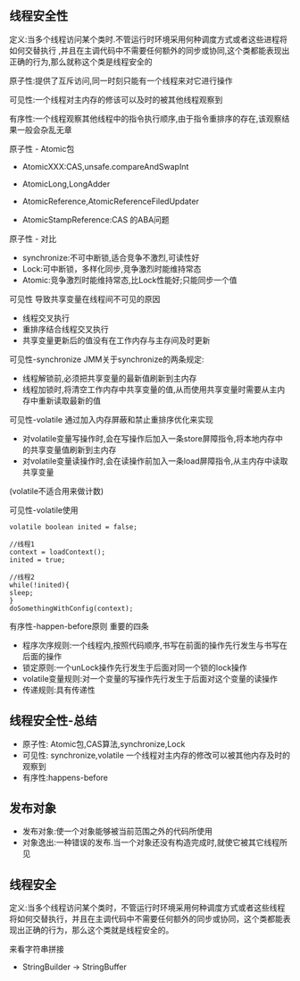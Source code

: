 ## 线程安全性

定义:当多个线程访问某个类时.不管运行时环境采用何种调度方式或者这些进程将如何交替执行
,并且在主调代码中不需要任何额外的同步或协同,这个类都能表现出正确的行为,那么就称这个类是线程安全的


原子性:提供了互斥访问,同一时刻只能有一个线程来对它进行操作

可见性:一个线程对主内存的修该可以及时的被其他线程观察到

有序性:一个线程观察其他线程中的指令执行顺序,由于指令重排序的存在,该观察结果一般会杂乱无章

原子性 - Atomic包
* AtomicXXX:CAS,unsafe.compareAndSwapInt

* AtomicLong,LongAdder

* AtomicReference,AtomicReferenceFiledUpdater

* AtomicStampReference:CAS 的ABA问题


原子性 - 对比
* synchronize:不可中断锁,适合竞争不激烈,可读性好
* Lock:可中断锁，多样化同步,竞争激烈时能维持常态
* Atomic:竞争激烈时能维持常态,比Lock性能好;只能同步一个值

可见性
导致共享变量在线程间不可见的原因
* 线程交叉执行
* 重排序结合线程交叉执行
* 共享变量更新后的值没有在工作内存与主存间及时更新

可见性-synchronize
JMM关于synchronize的两条规定:
* 线程解锁前,必须把共享变量的最新值刷新到主内存
* 线程加锁时,将清空工作内存中共享变量的值,从而使用共享变量时需要从主内存中重新读取最新的值

可见性-volatile
通过加入内存屏蔽和禁止重排序优化来实现
* 对volatile变量写操作时,会在写操作后加入一条store屏障指令,将本地内存中的共享变量值刷新到主内存
* 对volatile变量读操作时,会在读操作前加入一条load屏障指令,从主内存中读取共享变量

(volatile不适合用来做计数)

可见性-volatile使用
```
volatile boolean inited = false;

//线程1
context = loadContext();
inited = true;

//线程2
while(!inited){
sleep;
}
doSomethingWithConfig(context);
```

有序性-happen-before原则
重要的四条 
* 程序次序规则:一个线程内,按照代码顺序,书写在前面的操作先行发生与书写在后面的操作
* 锁定原则:一个unLock操作先行发生于后面对同一个锁的lock操作
* volatile变量规则:对一个变量的写操作先行发生于后面对这个变量的读操作
* 传递规则:具有传递性

## 线程安全性-总结
* 原子性: Atomic包,CAS算法,synchronize,Lock
* 可见性: synchronize,volatile 一个线程对主内存的修改可以被其他内存及时的观察到
* 有序性:happens-before


## 发布对象
* 发布对象:使一个对象能够被当前范围之外的代码所使用
* 对象逸出:一种错误的发布.当一个对象还没有构造完成时,就使它被其它线程所见

## 线程安全
定义:当多个线程访问某个类时，不管运行时环境采用何种调度方式或者这些线程将如何交替执行，并且在主调代码中不需要任何额外的同步或协同，这个类都能表现出正确的行为，那么这个类就是线程安全的。


来看字符串拼接
* StringBuilder -> StringBuffer
